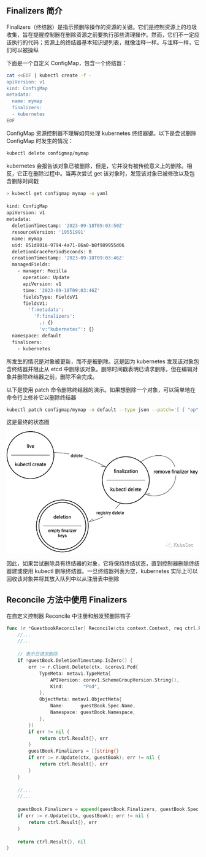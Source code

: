 ## Finalizers 简介

Finalizers（终结器）是指示预删除操作的资源的关键。它们是控制资源上的垃圾收集，旨在提醒控制器在删除资源之前要执行那些清理操作。然而，它们不一定应该执行的代码；资源上的终结器基本知识键列表，就像注释一样。与注释一样，它们可以被操纵

下面是一个自定义 ConfigMap，包含一个终结器：

```bash
cat <<EOF | kubectl create -f -
apiVersion: v1
kind: ConfigMap
metadata:
  name: mymap
  finalizers:
  - kubernetes
EOF
```

ConfigMap 资源控制器不理解如何处理 kubernetes 终结器键。以下是尝试删除 ConfigMap 时发生的情况：

```bash
kubectl delete configmap/mymap
```

kubernetes 会报告该对象已被删除，但是，它并没有被传统意义上的删除。相反，它正在删除过程中。当再次尝试 get 该对象时，发现该对象已被修改以及包含删除时间戳

```bash
> kubectl get configmap mymap -o yaml

kind: ConfigMap
apiVersion: v1
metadata:
  deletionTimestamp: '2023-09-18T09:03:50Z'
  resourceVersion: '19551991'
  name: mymap
  uid: 851d8016-9794-4a71-86a0-b8f989955d06
  deletionGracePeriodSeconds: 0
  creationTimestamp: '2023-09-18T09:03:46Z'
  managedFields:
    - manager: Mozilla
      operation: Update
      apiVersion: v1
      time: '2023-09-18T09:03:46Z'
      fieldsType: FieldsV1
      fieldsV1:
        'f:metadata':
          'f:finalizers':
            .: {}
            'v:"kubernetes"': {}
  namespace: default
  finalizers:
    - kubernetes

```

所发生的情况是对象被更新，而不是被删除。这是因为 kubernetes 发现该对象包含终结器并阻止从 etcd 中删除该对象。删除时间戳表明已请求删除，但在编辑对象并删除终结器之前，删除不会完成。

以下是使用 patch 命令删除终结器的演示。如果想删除一个对象，可以简单地在命令行上修补它以删除终结器

```bash
kubectl patch configmap/mymap -n default --type json --patch='[ { "op": "remove", "path": "/metadata/finalizers" } ]'
```

这是最终的状态图

<img src=".assets/KubernetesFinalizers/vNHkZdwXUGOM4jRic7fPFXJvBuVxJyLJY4OUeuWbcHOlb6RkzBnx3by1Vtsme1Rq3S0F1Xntpvt4L5d134ETicxA.png" alt="img" style="zoom:67%;" />

因此，如果尝试删除具有终结器的对象，它将保持终结状态，直到控制器删除终结器建或使用 kubectl 删除终结器。一旦终结器列表为空，kubernetes 实际上可以回收该对象并将其放入队列中以从注册表中删除

## Reconcile 方法中使用 Finalizers

在自定义控制器 Reconcile 中注册和触发预删除钩子

```go
func (r *GuestbookReconciler) Reconcile(ctx context.Context, req ctrl.Request) (ctrl.Result, error) {
	//...
	//...

	// 表示已请求删除
	if !guestBook.DeletionTimestamp.IsZero() {
		err := r.Client.Delete(ctx, &corev1.Pod{
			TypeMeta: metav1.TypeMeta{
				APIVersion: corev1.SchemeGroupVersion.String(),
				Kind:       "Pod",
			},
			ObjectMeta: metav1.ObjectMeta{
				Name:      guestBook.Spec.Name,
				Namespace: guestBook.Namespace,
			},
		})
		if err != nil {
			return ctrl.Result{}, err
		}
		guestBook.Finalizers = []string{}
		if err := r.Update(ctx, guestBook); err != nil {
			return ctrl.Result{}, err
		}
	}

	//...
	//...

	guestBook.Finalizers = append(guestBook.Finalizers, guestBook.Spec.Name)
	if err := r.Update(ctx, guestBook); err != nil {
		return ctrl.Result{}, err
	}

	return ctrl.Result{}, nil
}
```

